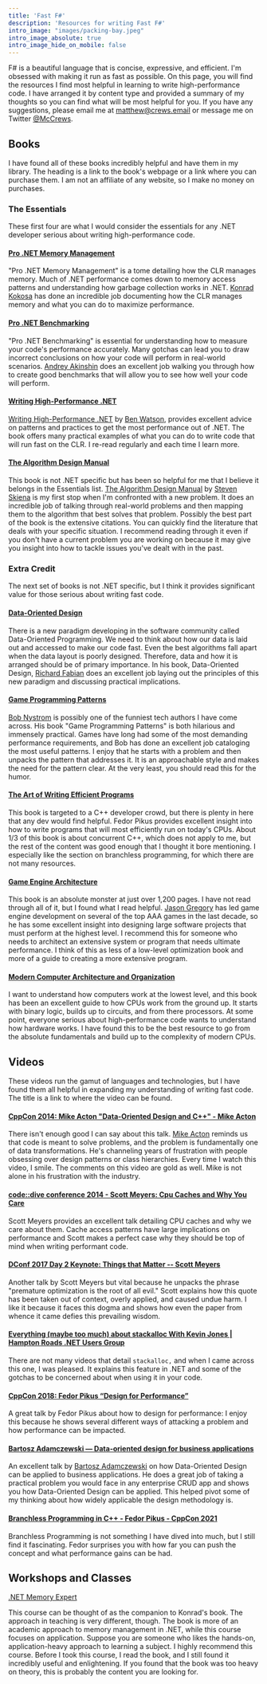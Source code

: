 ```yaml
---
title: 'Fast F#'
description: 'Resources for writing Fast F#'
intro_image: "images/packing-bay.jpeg"
intro_image_absolute: true
intro_image_hide_on_mobile: false
---
```


 F# is a beautiful language that is concise, expressive, and efficient. I'm obsessed with making it run as fast as possible. On this page, you will find the resources I find most helpful in learning to write high-performance code. I have arranged it by content type and provided a summary of my thoughts so you can find what will be most helpful for you. If you have any suggestions, please email me at matthew@crews.email or message me on Twitter [@McCrews](https://twitter.com/McCrews).

## Books

I have found all of these books incredibly helpful and have them in my library. The heading is a link to the book's webpage or a link where you can purchase them. I am not an affiliate of any website, so I make no money on purchases.

### The Essentials

These first four are what I would consider the essentials for any .NET developer serious about writing high-performance code.

#### [Pro .NET Memory Management](https://prodotnetmemory.com/)

"Pro .NET Memory Management" is a tome detailing how the CLR manages memory. Much of .NET performance comes down to memory access patterns and understanding how garbage collection works in .NET. [Konrad Kokosa](https://twitter.com/konradkokosa) has done an incredible job documenting how the CLR manages memory and what you can do to maximize performance.

#### [Pro .NET Benchmarking](https://aakinshin.net/prodotnetbenchmarking/)

"Pro .NET Benchmarking" is essential for understanding how to measure your code's performance accurately. Many gotchas can lead you to draw incorrect conclusions on how your code will perform in real-world scenarios. [Andrey Akinshin](https://aakinshin.net/about/) does an excellent job walking you through how to create good benchmarks that will allow you to see how well your code will perform.

#### [Writing High-Performance .NET](https://www.writinghighperf.net/)

[Writing High-Performance .NET](https://www.writinghighperf.net/) by [Ben Watson](https://twitter.com/benmwatson), provides excellent advice on patterns and practices to get the most performance out of .NET. The book offers many practical examples of what you can do to write code that will run fast on the CLR. I re-read regularly and each time I learn more.

#### [The Algorithm Design Manual](https://www.amazon.com/Algorithm-Design-Manual-Computer-Science/dp/3030542556/)

This book is not .NET specific but has been so helpful for me that I believe it belongs in the Essentials list. [The Algorithm Design Manual](https://www.amazon.com/Algorithm-Design-Manual-Computer-Science/dp/3030542556/) by [Steven Skiena](https://www3.cs.stonybrook.edu/~skiena/) is my first stop when I'm confronted with a new problem. It does an incredible job of talking through real-world problems and then mapping them to the algorithm that best solves that problem. Possibly the best part of the book is the extensive citations. You can quickly find the literature that deals with your specific situation. I recommend reading through it even if you don't have a current problem you are working on because it may give you insight into how to tackle issues you've dealt with in the past.

### Extra Credit

The next set of books is not .NET specific, but I think it provides significant value for those serious about writing fast code.


#### [Data-Oriented Design](https://www.amazon.com/dp/1916478700)

There is a new paradigm developing in the software community called Data-Oriented Programming. We need to think about how our data is laid out and accessed to make our code fast. Even the best algorithms fall apart when the data layout is poorly designed. Therefore, data and how it is arranged should be of primary importance. In his book, Data-Oriented Design, [Richard Fabian](https://twitter.com/raspofabs) does an excellent job laying out the principles of this new paradigm and discussing practical implications.

#### [Game Programming Patterns](https://gameprogrammingpatterns.com/)

[Bob Nystrom](https://twitter.com/munificentbob) is possibly one of the funniest tech authors I have come across. His book "Game Programming Patterns" is both hilarious and immensely practical. Games have long had some of the most demanding performance requirements, and Bob has done an excellent job cataloging the most useful patterns. I enjoy that he starts with a problem and then unpacks the pattern that addresses it. It is an approachable style and makes the need for the pattern clear. At the very least, you should read this for the humor.

#### [The Art of Writing Efficient Programs](https://www.packtpub.com/product/the-art-of-writing-efficient-programs/9781800208117)

This book is targeted to a C++ developer crowd, but there is plenty in here that any dev would find helpful. Fedor Pikus provides excellent insight into how to write programs that will most efficiently run on today's CPUs. About 1/3 of this book is about concurrent C++, which does not apply to me, but the rest of the content was good enough that I thought it bore mentioning. I especially like the section on branchless programming, for which there are not many resources.

#### [Game Engine Architecture](https://www.gameenginebook.com/)

This book is an absolute monster at just over 1,200 pages. I have not read through all of it, but I found what I read helpful. [Jason Gregory](https://twitter.com/jqgregory) has led game engine development on several of the top AAA games in the last decade, so he has some excellent insight into designing large software projects that must perform at the highest level. I recommend this for someone who needs to architect an extensive system or program that needs ultimate performance. I think of this as less of a low-level optimization book and more of a guide to creating a more extensive program.

#### [Modern Computer Architecture and Organization](https://www.packtpub.com/product/modern-computer-architecture-and-organization/9781838984397)

I want to understand how computers work at the lowest level, and this book has been an excellent guide to how CPUs work from the ground up. It starts with binary logic, builds up to circuits, and from there processors. At some point, everyone serious about high-performance code wants to understand how hardware works. I have found this to be the best resource to go from the absolute fundamentals and build up to the complexity of modern CPUs.

## Videos

These videos run the gamut of languages and technologies, but I have found them all helpful in expanding my understanding of writing fast code. The title is a link to where the video can be found.

#### [CppCon 2014: Mike Acton "Data-Oriented Design and C++" - Mike Acton ](https://www.youtube.com/watch?v=rX0ItVEVjHc&t=3752s)

There isn't enough good I can say about this talk. [Mike Acton](https://twitter.com/mike_acton) reminds us that code is meant to solve problems, and the problem is fundamentally one of data transformations. He's channeling years of frustration with people obsessing over design patterns or class hierarchies. Every time I watch this video, I smile. The comments on this video are gold as well. Mike is not alone in his frustration with the industry.

#### [code::dive conference 2014 - Scott Meyers: Cpu Caches and Why You Care](https://www.youtube.com/watch?v=WDIkqP4JbkE&t=1367s)

Scott Meyers provides an excellent talk detailing CPU caches and why we care about them. Cache access patterns have large implications on performance and Scott makes a perfect case why they should be top of mind when writing performant code.

#### [DConf 2017 Day 2 Keynote: Things that Matter -- Scott Meyers](https://www.youtube.com/watch?v=3WBaY61c9sE&t=1108s)

Another talk by Scott Meyers but vital because he unpacks the phrase "premature optimization is the root of all evil." Scott explains how this quote has been taken out of context, overly applied, and caused undue harm. I like it because it faces this dogma and shows how even the paper from whence it came defies this prevailing wisdom.

#### [Everything (maybe too much) about stackalloc With Kevin Jones | Hampton Roads .NET Users Group](https://youtu.be/ufaIXCygDrI)

There are not many videos that detail `stackalloc,` and when I came across this one, I was pleased. It explains this feature in .NET and some of the gotchas to be concerned about when using it in your code.

#### [CppCon 2018: Fedor Pikus “Design for Performance”](https://youtu.be/m25p3EtBua4)

A great talk by Fedor Pikus about how to design for performance: I enjoy this because he shows several different ways of attacking a problem and how performance can be impacted.

#### [Bartosz Adamczewski — Data-oriented design for business applications](https://youtu.be/D7rKRnICZUY)

An excellent talk by [Bartosz Adamczewski](https://twitter.com/badamczewski01) on how Data-Oriented Design can be applied to business applications. He does a great job of taking a practical problem you would face in any enterprise CRUD app and shows you how Data-Oriented Design can be applied. This helped pivot some of my thinking about how widely applicable the design methodology is.

#### [Branchless Programming in C++ - Fedor Pikus - CppCon 2021](https://youtu.be/g-WPhYREFjk)

Branchless Programming is not something I have dived into much, but I still find it fascinating. Fedor surprises you with how far you can push the concept and what performance gains can be had.

## Workshops and Classes

[.NET Memory Expert](https://dotnetmemoryexpert.com/)

This course can be thought of as the companion to Konrad's book. The approach in teaching is very different, though. The book is more of an academic approach to memory management in .NET, while this course focuses on application. Suppose you are someone who likes the hands-on, application-heavy approach to learning a subject. I highly recommend this course. Before I took this course, I read the book, and I still found it incredibly useful and enlightening. If you found that the book was too heavy on theory, this is probably the content you are looking for.
